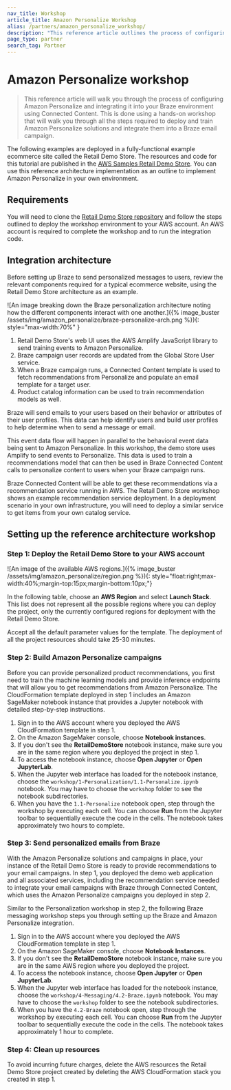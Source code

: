 ```yaml
---
nav_title: Workshop
article_title: Amazon Personalize Workshop
alias: /partners/amazon_personalize_workshop/
description: "This reference article outlines the process of configuring Amazon Personalize and integrating it into your Braze environment using Connected Content."
page_type: partner
search_tag: Partner
---
```


# Amazon Personalize workshop

> This reference article will walk you through the process of configuring Amazon Personalize and integrating it into your Braze environment using Connected Content. This is done using a hands-on workshop that will walk you through all the steps required to deploy and train Amazon Personalize solutions and integrate them into a Braze email campaign.

The following examples are deployed in a fully-functional example ecommerce site called the Retail Demo Store. The resources and code for this tutorial are published in the [AWS Samples Retail Demo Store](https://github.com/aws-samples/retail-demo-store/). You can use this reference architecture implementation as an outline to implement Amazon Personalize in your own environment.

## Requirements

You will need to clone the [Retail Demo Store repository](https://github.com/aws-samples/retail-demo-store/) and follow the steps outlined to deploy the workshop environment to your AWS account. An AWS account is required to complete the workshop and to run the integration code.

## Integration architecture

Before setting up Braze to send personalized messages to users, review the relevant components required for a typical ecommerce website, using the Retail Demo Store architecture as an example.

![An image breaking down the Braze personalization architecture noting how the different components interact with one another.]({% image_buster /assets/img/amazon_personalize/braze-personalize-arch.png %}){: style="max-width:70%" }

1. Retail Demo Store's web UI uses the AWS Amplify JavaScript library to send training events to Amazon Personalize.
2. Braze campaign user records are updated from the Global Store User service.
3. When a Braze campaign runs, a Connected Content template is used to fetch recommendations from Personalize and populate an email template for a target user.
4. Product catalog information can be used to train recommendation models as well.

Braze will send emails to your users based on their behavior or attributes of their user profiles. This data can help identify users and build user profiles to help determine when to send a message or email.

This event data flow will happen in parallel to the behavioral event data being sent to Amazon Personalize. In this workshop, the demo store uses Amplify to send events to Personalize. This data is used to train a recommendations model that can then be used in Braze Connected Content calls to personalize content to users when your Braze campaign runs.

Braze Connected Content will be able to get these recommendations via a recommendation service running in AWS. The Retail Demo Store workshop shows an example recommendation service deployment. In a deployment scenario in your own infrastructure, you will need to deploy a similar service to get items from your own catalog service.

## Setting up the reference architecture workshop

### Step 1: Deploy the Retail Demo Store to your AWS account

![An image of the available AWS regions.]({% image_buster /assets/img/amazon_personalize/region.png %}){: style="float:right;max-width:40%;margin-top:15px;margin-bottom:10px;"}

In the following table, choose an **AWS Region** and select **Launch Stack**. This list does not represent all the possible regions where you can deploy the project, only the currently configured regions for deployment with the Retail Demo Store.

Accept all the default parameter values for the template. The deployment of all the project resources should take 25-30 minutes.

### Step 2: Build Amazon Personalize campaigns

Before you can provide personalized product recommendations, you first need to train the machine learning models and provide inference endpoints that will allow you to get recommendations from Amazon Personalize. The CloudFormation template deployed in step 1 includes an Amazon SageMaker notebook instance that provides a Jupyter notebook with detailed step-by-step instructions.

1. Sign in to the AWS account where you deployed the AWS CloudFormation template in step 1.
2. On the Amazon SageMaker console, choose **Notebook instances**.
3. If you don't see the **RetailDemoStore** notebook instance, make sure you are in the same region where you deployed the project in step 1.
4. To access the notebook instance, choose **Open Jupyter** or **Open JupyterLab**.
5. When the Jupyter web interface has loaded for the notebook instance, choose the `workshop/1-Personalization/1.1-Personalize.ipynb` notebook. You may have to choose the `workshop` folder to see the notebook subdirectories.
6. When you have the `1.1-Personalize` notebook open, step through the workshop by executing each cell. You can choose **Run** from the Jupyter toolbar to sequentially execute the code in the cells. The notebook takes approximately two hours to complete.

### Step 3: Send personalized emails from Braze

With the Amazon Personalize solutions and campaigns in place, your instance of the Retail Demo Store is ready to provide recommendations to your email campaigns. In step 1, you deployed the demo web application and all associated services, including the recommendation service needed to integrate your email campaigns with Braze through Connected Content, which uses the Amazon Personalize campaigns you deployed in step 2.

Similar to the Personalization workshop in step 2, the following Braze messaging workshop steps you through setting up the Braze and Amazon Personalize integration.

1. Sign in to the AWS account where you deployed the AWS CloudFormation template in step 1.
2. On the Amazon SageMaker console, choose **Notebook Instances**.
3. If you don't see the **RetailDemoStore** notebook instance, make sure you are in the same AWS region where you deployed the project.
4. To access the notebook instance, choose **Open Jupyter** or **Open JupyterLab**.
5. When the Jupyter web interface has loaded for the notebook instance, choose the `workshop/4-Messaging/4.2-Braze.ipynb` notebook. You may have to choose the `workshop` folder to see the notebook subdirectories.
6. When you have the `4.2-Braze` notebook open, step through the workshop by executing each cell. You can choose **Run** from the Jupyter toolbar to sequentially execute the code in the cells. The notebook takes approximately 1 hour to complete.

### Step 4: Clean up resources

To avoid incurring future charges, delete the AWS resources the Retail Demo Store project created by deleting the AWS CloudFormation stack you created in step 1.

